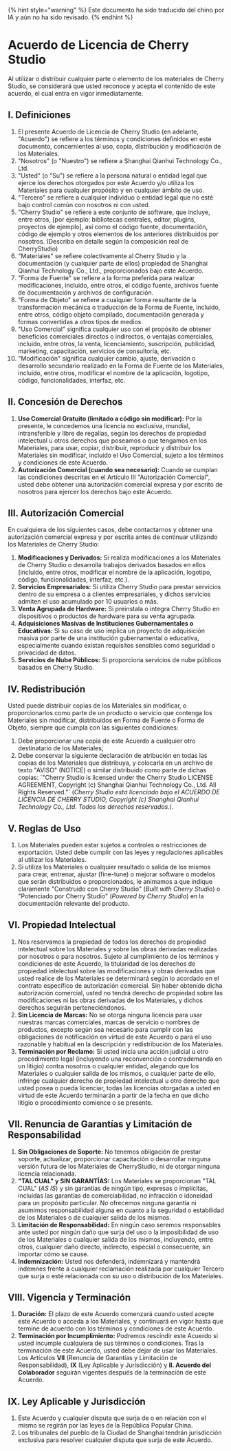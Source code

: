
{% hint style="warning" %}
Este documento ha sido traducido del chino por IA y aún no ha sido revisado.
{% endhint %}

# Acuerdo de Licencia de Cherry Studio

Al utilizar o distribuir cualquier parte o elemento de los materiales de Cherry Studio, se considerará que usted reconoce y acepta el contenido de este acuerdo, el cual entra en vigor inmediatamente.

## I. Definiciones

1.  El presente Acuerdo de Licencia de Cherry Studio (en adelante, "Acuerdo") se refiere a los términos y condiciones definidos en este documento, concernientes al uso, copia, distribución y modificación de los Materiales.
2.  "Nosotros" (o "Nuestro") se refiere a Shanghai Qianhui Technology Co., Ltd.
3.  "Usted" (o "Su") se refiere a la persona natural o entidad legal que ejerce los derechos otorgados por este Acuerdo y/o utiliza los Materiales para cualquier propósito y en cualquier ámbito de uso.
4.  "Tercero" se refiere a cualquier individuo o entidad legal que no esté bajo control común con nosotros ni con usted.
5.  "Cherry Studio" se refiere a este conjunto de software, que incluye, entre otros, [por ejemplo: bibliotecas centrales, editor, plugins, proyectos de ejemplo], así como el código fuente, documentación, código de ejemplo y otros elementos de los anteriores distribuidos por nosotros. (Describa en detalle según la composición real de CherryStudio)
6.  "Materiales" se refiere colectivamente al Cherry Studio y la documentación (y cualquier parte de ellos) propiedad de Shanghai Qianhui Technology Co., Ltd., proporcionados bajo este Acuerdo.
7.  "Forma de Fuente" se refiere a la forma preferida para realizar modificaciones, incluido, entre otros, el código fuente, archivos fuente de documentación y archivos de configuración.
8.  "Forma de Objeto" se refiere a cualquier forma resultante de la transformación mecánica o traducción de la Forma de Fuente, incluido, entre otros, código objeto compilado, documentación generada y formas convertidas a otros tipos de medios.
9.  "Uso Comercial" significa cualquier uso con el propósito de obtener beneficios comerciales directos o indirectos, o ventajas comerciales, incluido, entre otros, la venta, licenciamiento, suscripción, publicidad, marketing, capacitación, servicios de consultoría, etc.
10. "Modificación" significa cualquier cambio, ajuste, derivación o desarrollo secundario realizado en la Forma de Fuente de los Materiales, incluido, entre otros, modificar el nombre de la aplicación, logotipo, código, funcionalidades, interfaz, etc.

## II. Concesión de Derechos

1.  **Uso Comercial Gratuito (limitado a código sin modificar):** Por la presente, le concedemos una licencia no exclusiva, mundial, intransferible y libre de regalías, según los derechos de propiedad intelectual u otros derechos que poseamos o que tengamos en los Materiales, para usar, copiar, distribuir, reproducir y distribuir los Materiales sin modificar, incluido el Uso Comercial, sujeto a los términos y condiciones de este Acuerdo.
2.  **Autorización Comercial (cuando sea necesario):** Cuando se cumplan las condiciones descritas en el Artículo III "Autorización Comercial", usted debe obtener una autorización comercial expresa y por escrito de nosotros para ejercer los derechos bajo este Acuerdo.

## III. Autorización Comercial

En cualquiera de los siguientes casos, debe contactarnos y obtener una autorización comercial expresa y por escrita antes de continuar utilizando los Materiales de Cherry Studio:

1.  **Modificaciones y Derivados:** Si realiza modificaciones a los Materiales de Cherry Studio o desarrolla trabajos derivados basados en ellos (incluido, entre otros, modificar el nombre de la aplicación, logotipo, código, funcionalidades, interfaz, etc.).
2.  **Servicios Empresariales:** Si utiliza Cherry Studio para prestar servicios dentro de su empresa o a clientes empresariales, y dichos servicios admiten el uso acumulado por 10 usuarios o más.
3.  **Venta Agrupada de Hardware:** Si preinstala o integra Cherry Studio en dispositivos o productos de hardware para su venta agrupada.
4.  **Adquisiciones Masivas de Instituciones Gubernamentales o Educativas:** Si su caso de uso implica un proyecto de adquisición masiva por parte de una institución gubernamental o educativa, especialmente cuando existan requisitos sensibles como seguridad o privacidad de datos.
5.  **Servicios de Nube Públicos:** Si proporciona servicios de nube públicos basados en Cherry Studio.

## IV. Redistribución

Usted puede distribuir copias de los Materiales sin modificar, o proporcionarlos como parte de un producto o servicio que contenga los Materiales sin modificar, distribuidos en Forma de Fuente o Forma de Objeto, siempre que cumpla con las siguientes condiciones:

1.  Debe proporcionar una copia de este Acuerdo a cualquier otro destinatario de los Materiales;
2.  Debe conservar la siguiente declaración de atribución en todas las copias de los Materiales que distribuya, y colocarla en un archivo de texto "AVISO" (NOTICE) o similar distribuido como parte de dichas copias: \`"Cherry Studio is licensed under the Cherry Studio LICENSE AGREEMENT, Copyright (c) Shanghai Qianhui Technology Co., Ltd. All Rights Reserved."\` (*Cherry Studio está licenciado bajo el ACUERDO DE LICENCIA DE CHERRY STUDIO, Copyright (c) Shanghai Qianhui Technology Co., Ltd. Todos los derechos reservados.*).

## V. Reglas de Uso

1.  Los Materiales pueden estar sujetos a controles o restricciones de exportación. Usted debe cumplir con las leyes y regulaciones aplicables al utilizar los Materiales.
2.  Si utiliza los Materiales o cualquier resultado o salida de los mismos para crear, entrenar, ajustar (fine-tune) o mejorar software o modelos que serán distribuidos o proporcionados, le animamos a que indique claramente "Construido con Cherry Studio" (*Built with Cherry Studio*) o "Potenciado por Cherry Studio" (*Powered by Cherry Studio*) en la documentación relevante del producto.

## VI. Propiedad Intelectual

1.  Nos reservamos la propiedad de todos los derechos de propiedad intelectual sobre los Materiales y sobre las obras derivadas realizadas por nosotros o para nosotros. Sujeto al cumplimiento de los términos y condiciones de este Acuerdo, la titularidad de los derechos de propiedad intelectual sobre las modificaciones y obras derivadas que usted realice de los Materiales se determinará según lo acordado en el contrato específico de autorización comercial. Sin haber obtenido dicha autorización comercial, usted no tendrá derecho de propiedad sobre las modificaciones ni las obras derivadas de los Materiales, y dichos derechos seguirán perteneciéndonos.
2.  **Sin Licencia de Marcas:** No se otorga ninguna licencia para usar nuestras marcas comerciales, marcas de servicio o nombres de productos, excepto según sea necesario para cumplir con las obligaciones de notificación en virtud de este Acuerdo o para el uso razonable y habitual en la descripción y redistribución de los Materiales.
3.  **Terminación por Reclamo:** Si usted inicia una acción judicial u otro procedimiento legal (incluyendo una reconvención o contrademanda en un litigio) contra nosotros o cualquier entidad, alegando que los Materiales o cualquier salida de los mismos, o cualquier parte de ello, infringe cualquier derecho de propiedad intelectual u otro derecho que usted posea o pueda licenciar, todas las licencias otorgadas a usted en virtud de este Acuerdo terminarán a partir de la fecha en que dicho litigio o procedimiento comience o se presente.

## VII. Renuncia de Garantías y Limitación de Responsabilidad

1.  **Sin Obligaciones de Soporte:** No tenemos obligación de prestar soporte, actualizar, proporcionar capacitación o desarrollar ninguna versión futura de los Materiales de CherryStudio, ni de otorgar ninguna licencia relacionada.
2.  **"TAL CUAL" y SIN GARANTÍAS:** Los Materiales se proporcionan "TAL CUAL" (*AS IS*) y sin garantías de ningún tipo, expresas o implícitas, incluidas las garantías de comerciabilidad, no infracción o idoneidad para un propósito particular. No ofrecemos ninguna garantía ni asumimos responsabilidad alguna en cuanto a la seguridad o estabilidad de los Materiales o de cualquier salida de los mismos.
3.  **Limitación de Responsabilidad:** En ningún caso seremos responsables ante usted por ningún daño que surja del uso o la imposibilidad de uso de los Materiales o cualquier salida de los mismos, incluyendo, entre otros, cualquier daño directo, indirecto, especial o consecuente, sin importar cómo se cause.
4.  **Indemnización:** Usted nos defenderá, indemnizará y mantendrá indemnes frente a cualquier reclamación realizada por cualquier Tercero que surja o esté relacionada con su uso o distribución de los Materiales.

## VIII. Vigencia y Terminación

1.  **Duración:** El plazo de este Acuerdo comenzará cuando usted acepte este Acuerdo o acceda a los Materiales, y continuará en vigor hasta que termine de acuerdo con los términos y condiciones de este Acuerdo.
2.  **Terminación por Incumplimiento:** Podremos rescindir este Acuerdo si usted incumple cualquiera de sus términos o condiciones. Tras la terminación de este Acuerdo, usted debe dejar de usar los Materiales. Los Artículos **VII** (Renuncia de Garantías y Limitación de Responsabilidad), **IX** (Ley Aplicable y Jurisdicción) y **II. Acuerdo del Colaborador** seguirán vigentes después de la terminación de este Acuerdo.

## IX. Ley Aplicable y Jurisdicción

1.  Este Acuerdo y cualquier disputa que surja de o en relación con el mismo se regirán por las leyes de la República Popular China.
2.  Los tribunales del pueblo de la Ciudad de Shanghai tendrán jurisdicción exclusiva para resolver cualquier disputa que surja de este Acuerdo.